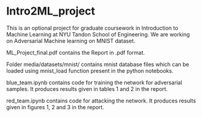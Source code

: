 # Intro2ML_project
This is an optional project for graduate coursework in Introduction to Machine Learning at NYU Tandon School of Engineering. We are working on Adversarial Machine learning on MNIST dataset.

ML_Project_final.pdf contains the Report in .pdf format.

Folder media/datasets/mnist/ contains mnist database files which can be loaded using mnist_load function present in the python notebooks.

blue_team.ipynb contains code for training the network for adversarial samples. It produces results given in tables 1 and 2 in the report.

red_team.ipynb contains code for attacking the network. It produces results given in figures 1, 2 and 3 in the report.

